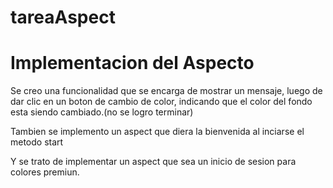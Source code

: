 # tareaAspect

# Implementacion del Aspecto
Se creo una funcionalidad que se encarga de mostrar un mensaje, luego de dar clic en un boton de cambio de color, 
indicando que el color del fondo esta siendo cambiado.(no se logro terminar)

Tambien se implemento un aspect que  diera la bienvenida al inciarse el metodo start

Y se trato de implementar un aspect que sea un inicio de sesion para colores premiun.
